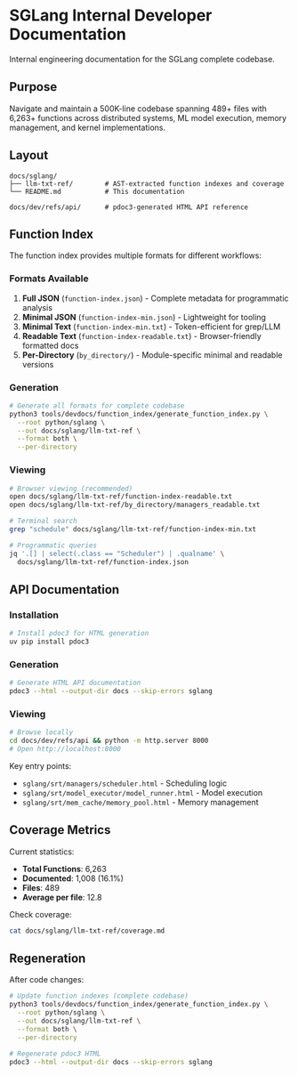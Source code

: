 # SGLang Internal Developer Documentation

Internal engineering documentation for the SGLang complete codebase.

## Purpose

Navigate and maintain a 500K-line codebase spanning 489+ files with 6,263+ functions across distributed systems, ML model execution, memory management, and kernel implementations.

## Layout

```
docs/sglang/
├── llm-txt-ref/        # AST-extracted function indexes and coverage
└── README.md           # This documentation

docs/dev/refs/api/      # pdoc3-generated HTML API reference
```

## Function Index

The function index provides multiple formats for different workflows:

### Formats Available

1. **Full JSON** (`function-index.json`) - Complete metadata for programmatic analysis
2. **Minimal JSON** (`function-index-min.json`) - Lightweight for tooling
3. **Minimal Text** (`function-index-min.txt`) - Token-efficient for grep/LLM
4. **Readable Text** (`function-index-readable.txt`) - Browser-friendly formatted docs
5. **Per-Directory** (`by_directory/`) - Module-specific minimal and readable versions

### Generation

```bash
# Generate all formats for complete codebase
python3 tools/devdocs/function_index/generate_function_index.py \
  --root python/sglang \
  --out docs/sglang/llm-txt-ref \
  --format both \
  --per-directory
```

### Viewing

```bash
# Browser viewing (recommended)
open docs/sglang/llm-txt-ref/function-index-readable.txt
open docs/sglang/llm-txt-ref/by_directory/managers_readable.txt

# Terminal search
grep "schedule" docs/sglang/llm-txt-ref/function-index-min.txt

# Programmatic queries
jq '.[] | select(.class == "Scheduler") | .qualname' \
  docs/sglang/llm-txt-ref/function-index.json
```

## API Documentation

### Installation

```bash
# Install pdoc3 for HTML generation
uv pip install pdoc3
```

### Generation

```bash
# Generate HTML API documentation
pdoc3 --html --output-dir docs --skip-errors sglang
```

### Viewing

```bash
# Browse locally
cd docs/dev/refs/api && python -m http.server 8000
# Open http://localhost:8000
```

Key entry points:
- `sglang/srt/managers/scheduler.html` - Scheduling logic
- `sglang/srt/model_executor/model_runner.html` - Model execution
- `sglang/srt/mem_cache/memory_pool.html` - Memory management

## Coverage Metrics

Current statistics:
- **Total Functions**: 6,263
- **Documented**: 1,008 (16.1%)
- **Files**: 489
- **Average per file**: 12.8

Check coverage:
```bash
cat docs/sglang/llm-txt-ref/coverage.md
```

## Regeneration

After code changes:
```bash
# Update function indexes (complete codebase)
python3 tools/devdocs/function_index/generate_function_index.py \
  --root python/sglang \
  --out docs/sglang/llm-txt-ref \
  --format both \
  --per-directory

# Regenerate pdoc3 HTML
pdoc3 --html --output-dir docs --skip-errors sglang
```
